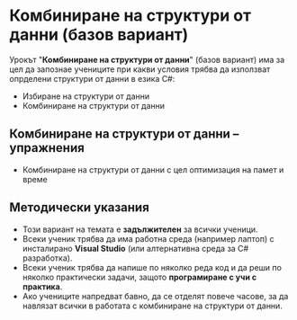 # Комбиниране на структури от данни (базов вариант)

Урокът "**Комбиниране на структури от данни**" (базов вариант) има за цел да запознае учениците при какви условия трябва да използват опрделени структури от данни в езика C#:
  - Избиране на структури от данни
  - Комбиниране на структури от данни 

##  Комбиниране на структури от данни – упражнения
  - Комбиниране на структури от данни с цел оптимизация на памет и време

## Методически указания
  - Този вариант на темата е **задължителен** за всички ученици.
  - Всеки ученик трябва да има работна среда (например лаптоп) с инсталирано **Visual Studio** (или алтернативна среда за C# разработка).
  - Всеки ученик трябва да напише по няколко реда код и да реши по няколко практически задачи, защото **програмиране с учи с практика**.
  - Ако учениците напредват бавно, да се отделят повече часове, за да навлязат всички в работата с комбиниране на структури от данни.
